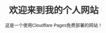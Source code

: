 <!DOCTYPE html>
<html lang="zh-CN">
<head>
    <meta charset="UTF-8">
    <title>我的个人网站</title>
    <style>
        body {
            font-family: Arial, sans-serif;
            max-width: 800px;
            margin: 0 auto;
            padding: 20px;
            text-align: center;
        }
        h1 {
            color: #333;
        }
</style>
</head>
<body>
    <h1>欢迎来到我的个人网站</h1>
    <p>这是一个使用Cloudflare Pages免费部署的网站！</p>
</body>
</html>
